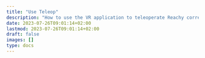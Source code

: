 ```yaml
---
title: "Use Teleop"
description: "How to use the VR application to teleoperate Reachy correctly"
date: 2023-07-26T09:01:14+02:00
lastmod: 2023-07-26T09:01:14+02:00
draft: false
images: []
type: docs
---
```

